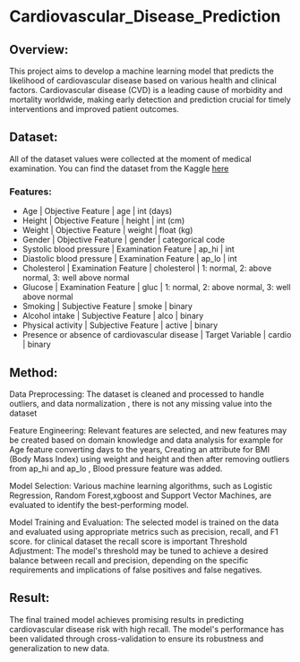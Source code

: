 # Cardiovascular_Disease_Prediction
## Overview:
This project aims to develop a machine learning model that predicts the likelihood of cardiovascular disease based on various health and clinical factors. Cardiovascular disease (CVD) is a leading cause of morbidity and mortality worldwide, making early detection and prediction crucial for timely interventions and improved patient outcomes.

## Dataset:
All of the dataset values were collected at the moment of medical examination.
You can find the dataset from the Kaggle [here](https://www.kaggle.com/datasets/sulianova/cardiovascular-disease-dataset)

### Features:
- Age | Objective Feature | age | int (days)
- Height | Objective Feature | height | int (cm) 
- Weight | Objective Feature | weight | float (kg) 
- Gender | Objective Feature | gender | categorical code 
- Systolic blood pressure | Examination Feature | ap_hi | int 
- Diastolic blood pressure | Examination Feature | ap_lo | int 
- Cholesterol | Examination Feature | cholesterol | 1: normal, 2: above normal, 3: well above normal 
- Glucose | Examination Feature | gluc | 1: normal, 2: above normal, 3: well above normal 
- Smoking | Subjective Feature | smoke | binary 
- Alcohol intake | Subjective Feature | alco | binary 
- Physical activity | Subjective Feature | active | binary 
- Presence or absence of cardiovascular disease | Target Variable | cardio | binary
## Method:
Data Preprocessing: The dataset is cleaned and processed to handle outliers, and data normalization , there is not any missing value into the dataset

Feature Engineering: Relevant features are selected, and new features may be created based on domain knowledge and data analysis for example for Age feature converting days to the years, Creating an attribute for BMI (Body Mass Index) using weight and height and then after removing outliers from ap_hi and ap_lo , Blood pressure feature was added.

Model Selection: Various machine learning algorithms, such as Logistic Regression, Random Forest,xgboost and Support Vector Machines, are evaluated to identify the best-performing model.

Model Training and Evaluation: The selected model is trained on the data and evaluated using appropriate metrics  such as  precision, recall, and F1 score.
for clinical dataset the recall score is important 
Threshold Adjustment: The model's threshold may be tuned to achieve a desired balance between recall and precision, depending on the specific requirements and implications of false positives and false negatives.
## Result:
The final trained model achieves promising results in predicting cardiovascular disease risk with high recall. The model's performance has been validated through cross-validation to ensure its robustness and generalization to new data.

